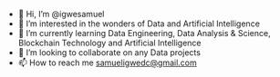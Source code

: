 - 👋 Hi, I’m @igwesamuel
- 👀 I’m interested in the wonders of Data and Artificial Intelligence
- 🌱 I’m currently learning Data Engineering, Data Analysis & Science, Blockchain Technology and Artificial Intelligence
- 💞️ I’m looking to collaborate on any Data projects
- 📫 How to reach me samueligwedc@gmail.com

<!---
igwesamuel/igwesamuel is a ✨ special ✨ repository because its `README.md` (this file) appears on your GitHub profile.
You can click the Preview link to take a look at your changes.
--->
